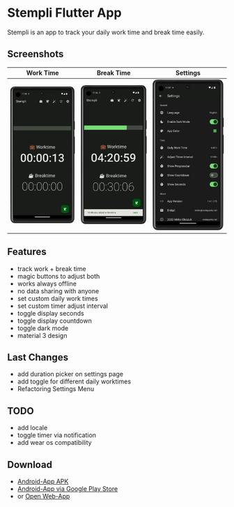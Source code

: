 # Stempli Flutter App

Stempli is an app to track your daily work time and break time easily.

## Screenshots

Work Time | Break Time | Settings
:-:|:-:|:-:
![Screenshot](screenshots/1.png) | ![Screenshot](screenshots/2.png) | ![Screenshot](screenshots/3.png)

## Features

- track work + break time
- magic buttons to adjust both
- works always offline
- no data sharing with anyone
- set custom daily work times
- set custom timer adjust interval
- toggle display seconds
- toggle display countdown
- toggle dark mode
- material 3 design

## Last Changes

- add duration picker on settings page
- add toggle for different daily worktimes
- Refactoring Settings Menu

## TODO

- add locale
- toggle timer via notification
- add wear os compatibility

## Download

- [Android-App APK](https://github.com/mirkoole/Stempli-Flutter-App/releases/)
- [Android-App via Google Play Store](https://play.google.com/store/apps/details?id=net.codepunks.stempli)
- or [Open Web-App](https://mirkoole.github.io/Stempli-Flutter-App/)
